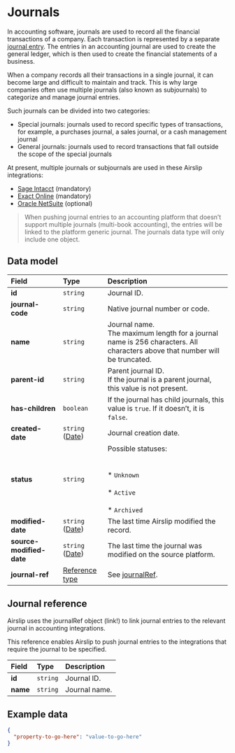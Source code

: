 # Journals

In accounting software, journals are used to record all the financial transactions of a company. Each transaction is represented by a separate [journal entry](/data-model/accounting/journal-entries). The entries in an accounting journal are used to create the general ledger, which is then used to create the financial statements of a business.

When a company records all their transactions in a single journal, it can become large and difficult to maintain and track. This is why large companies often use multiple journals (also known as subjournals) to categorize and manage journal entries.

Such journals can be divided into two categories:

* Special journals: journals used to record specific types of transactions, for example, a purchases journal, a sales journal, or a cash management journal
* General journals: journals used to record transactions that fall outside the scope of the special journals

At present, multiple journals or subjournals are used in these Airslip integrations:

* [Sage Intacct](/docs/accounting-sage-intacct) (mandatory)
* [Exact Online](/docs/accounting-exact) (mandatory)
* [Oracle NetSuite](/docs/accounting-netsuite) (optional)

> 
> When pushing journal entries to an accounting platform that doesn’t support multiple journals (multi-book accounting), the entries will be linked to the platform generic journal. The journals data type will only include one object.

## Data model

| Field | Type | Description |
| :- | :- | :- |
| **id** | `string` | Journal ID. |
| **journal-code** | `string` | Native journal number or code. |
| **name** | `string` | Journal name.  <br>The maximum length for a journal name is 256 characters. All characters above that number will be truncated. |
| **parent-id** | `string` | Parent journal ID.  <br>If the journal is a parent journal, this value is not present. |
| **has-children** | `boolean` | If the journal has child journals, this value is `true`. If it doesn’t, it is `false`. |
| **created-date** | `string` ([Date](/data-model/shared/date/)) | Journal creation date. |
| **status** | `string` | Possible statuses:  <br><br>  <br>* `Unknown`<br>  <br>* `Active`<br>  <br>* `Archived` |
| **modified-date** | `string` ([Date](/data-model/shared/date/)) | The last time Airslip modified the record. |
| **source-modified-date** | `string` ([Date](/data-model/shared/date/)) | The last time the journal was modified on the source platform. |
| **journal-ref** | [Reference type](/data-model/accounting/reference-types#journal-ref) | See [journalRef](/data-model/accounting/reference-types#journal-ref). |

## Journal reference

Airslip uses the journalRef object (link!) to link journal entries to the relevant journal in accounting integrations.

This reference enables Airslip to push journal entries to the integrations that require the journal to be specified.

| Field | Type | Description |
| :- | :- | :- |
| **id** | `string` | Journal ID. |
| **name** | `string` | Journal name. |

## Example data

```json
{
  "property-to-go-here": "value-to-go-here"
}
```